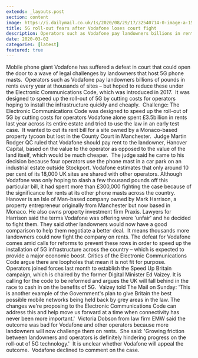 ```yaml
---
extends: _layouts.post
section: content
image: https://i.dailymail.co.uk/1s/2020/08/29/17/32540714-0-image-a-158_1598718604579.jpg 
title: 5G roll-out fears after Vodafone loses court fight 
description: Operators such as Vodafone pay landowners billions in rents every year at thousands of sites - but hoped to reduce these under the Electronic Communications Code, introduced in 2017. 
date: 2020-03-02 
categories: [latest] 
featured: true 
--- 
```

Mobile phone giant Vodafone has suffered a defeat in court that could open the door to a wave of legal challenges by landowners that host 5G phone masts. 
Operators such as Vodafone pay landowners billions of pounds in rents every year at thousands of sites – but hoped to reduce these under the Electronic Communications Code, which was introduced in 2017. 
It was designed to speed up the roll-out of 5G by cutting costs for operators hoping to install the infrastructure quickly and cheaply. 
Challenge: The Electronic Communications Code was designed to speed up the roll-out of 5G by cutting costs for operators
Vodafone alone spent £3.5billion in rents last year across its entire estate and tried to use the law in an early test case. 
It wanted to cut its rent bill for a site owned by a Monaco-based property tycoon but lost in the County Court in Manchester. 
Judge Martin Rodger QC ruled that Vodafone should pay rent to the landowner, Hanover Capital, based on the value to the operator as opposed to the value of the land itself, which would be much cheaper. 
The judge said he came to his decision because four operators use the phone mast in a car park on an industrial estate outside Stockport. Vodafone estimates that only around 10 per cent of its 18,000 UK sites are shared with other operators. Although Vodafone was only hoping to slash a few thousand pounds off this particular bill, it had spent more than £300,000 fighting the case because of the significance for rents at its other phone masts across the country. 
Hanover is an Isle of Man-based company owned by Mark Harrison, a property entrepreneur originally from Manchester but now based in Monaco. He also owns property investment firm Praxis. Lawyers for Harrison said the terms Vodafone was offering were 'unfair' and he decided to fight them. They said other landowners would now have a good comparison to help them negotiate a better deal. 
It means thousands more landowners could now fight the company on rents.
The defeat for Vodafone comes amid calls for reforms to prevent these rows in order to speed up the installation of 5G infrastructure across the country – which is expected to provide a major economic boost. Critics of the Electronic Communications Code argue there are loopholes that mean it is not fit for purpose. 
Operators joined forces last month to establish the Speed Up Britain campaign, which is chaired by the former Digital Minister Ed Vaizey. It is calling for the code to be reformed and argues the UK will fall behind in the race to cash in on the benefits of 5G. 
Vaizey told The Mail on Sunday: 'This is another example of the Government's plan to give Britain the best possible mobile networks being held back by grey areas in the law. The changes we're proposing to the Electronic Communications Code can address this and help move us forward at a time when connectivity has never been more important.' 
Victoria Dobson from law firm EMW said the outcome was bad for Vodafone and other operators because more landowners will now challenge them on rents. 
She said: 'Growing friction between landowners and operators is definitely hindering progress on the roll-out of 5G technology.' 
It is unclear whether Vodafone will appeal the outcome. 
Vodafone declined to comment on the case.

